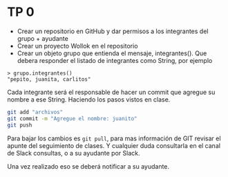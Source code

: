 # TP 0

- Crear un repositorio en GitHub y dar permisos a los integrantes del grupo + ayudante    
- Crear un proyecto Wollok en el repositorio
- Crear un objeto grupo que entienda el mensaje, integrantes(). Que debera responder el listado de integrantes como String, por ejemplo

```
> grupo.integrantes()
"pepito, juanita, carlitos"
```

Cada integrante será el responsable de hacer un commit que agregue su nombre a ese String. Haciendo los pasos vistos en clase.

```bash
git add "archivos"
git commit -m "Agregue el nombre: juanito"
git push
```

Para bajar los cambios es `git pull`, para mas información de GIT revisar el apunte del seguimiento de clases. Y cualquier duda consultarla en el canal de Slack consultas, o a su ayudante por Slack.

Una vez realizado eso se deberá notificar a su ayudante.
